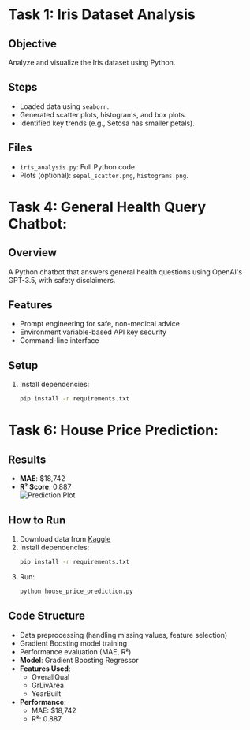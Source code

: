 # Task 1: Iris Dataset Analysis

## Objective
Analyze and visualize the Iris dataset using Python.

## Steps
- Loaded data using `seaborn`.
- Generated scatter plots, histograms, and box plots.
- Identified key trends (e.g., Setosa has smaller petals).

## Files
- `iris_analysis.py`: Full Python code.
- Plots (optional): `sepal_scatter.png`, `histograms.png`.


# Task 4: General Health Query Chatbot: 

## Overview
A Python chatbot that answers general health questions using OpenAI's GPT-3.5, with safety disclaimers.

## Features
- Prompt engineering for safe, non-medical advice
- Environment variable-based API key security
- Command-line interface

## Setup
1. Install dependencies:
   ```bash
   pip install -r requirements.txt 
   

# Task 6: House Price Prediction:

## Results
- **MAE**: $18,742
- **R² Score**: 0.887  
![Prediction Plot](results.png)

## How to Run
1. Download data from [Kaggle](https://www.kaggle.com/c/house-prices-advanced-regression-techniques/data)
2. Install dependencies:
   ```bash
   pip install -r requirements.txt
   ```
3. Run:
   ```bash
   python house_price_prediction.py
   ```

##  Code Structure
- Data preprocessing (handling missing values, feature selection)
- Gradient Boosting model training
- Performance evaluation (MAE, R²)
- **Model**: Gradient Boosting Regressor
- **Features Used**: 
  - OverallQual
  - GrLivArea  
  - YearBuilt
- **Performance**:
  - MAE: $18,742
  - R²: 0.887